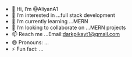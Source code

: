- 👋 Hi, I’m @AliyanA1
- 👀 I’m interested in ...full stack development
- 🌱 I’m currently learning ...MERN
- 💞️ I’m looking to collaborate on ...MERN projects
- 📫 Reach me ...Email:darkpikayt1@gmail.com
- 😄 Pronouns: ...
- ⚡ Fun fact: ...

<!---
AliyanA1/AliyanA1 is a ✨ special ✨ repository because its `README.md` (this file) appears on your GitHub profile.
You can click the Preview link to take a look at your changes.
--->
